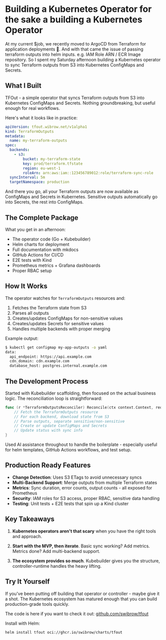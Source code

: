 # Building a Kubernetes Operator for the sake a building a Kubernetes Operator

At my current $job, we recently moved to ArgoCD from Terraform for application deployments :pray:. And with that came the issue of passing terraform outputs into helm inputs. e.g. IAM Role ARN / ECR Image repository. So I spent my Saturday afternoon building a Kubernetes operator to sync Terraform outputs from S3 into Kubernetes ConfigMaps and Secrets.

## What I Built

TFOut - a simple operator that syncs Terraform outputs from S3 into Kubernetes ConfigMaps and Secrets. Nothing groundbreaking, but useful enough for real workflows.

Here's what it looks like in practice:

```yaml
apiVersion: tfout.wibrow.net/v1alpha1
kind: TerraformOutputs
metadata:
  name: my-terraform-outputs
spec:
  backends:
    - s3:
        bucket: my-terraform-state
        key: prod/terraform.tfstate
        region: eu-west-1
        roleArn: arn:aws:iam::123456789012:role/terraform-sync-role
  syncInterval: 5m
  targetNamespace: production
```

And there you go, all your Terraform outputs are now available as ConfigMaps and Secrets in Kubernetes. Sensitive outputs automatically go into Secrets, the rest into ConfigMaps.

## The Complete Package

What you get in an afternoon:
- The operator code (Go + Kubebuilder)
- Helm charts for deployment
- Full documentation with mkdocs
- GitHub Actions for CI/CD
- E2E tests with Kind
- Prometheus metrics + Grafana dashboards
- Proper RBAC setup

## How It Works

The operator watches for `TerraformOutputs` resources and:
1. Fetches the Terraform state from S3
2. Parses all outputs
3. Creates/updates ConfigMaps for non-sensitive values
4. Creates/updates Secrets for sensitive values
5. Handles multiple backends with proper merging

Example output:
```bash
$ kubectl get configmap my-app-outputs -o yaml
data:
  api_endpoint: https://api.example.com
  cdn_domain: cdn.example.com
  database_host: postgres.internal.example.com
```

## The Development Process

Started with Kubebuilder scaffolding, then focused on the actual business logic. The reconciliation loop is straightforward:

```go
func (r *TerraformOutputsReconciler) Reconcile(ctx context.Context, req ctrl.Request) (ctrl.Result, error) {
    // Fetch the TerraformOutputs resource
    // For each backend, download state from S3
    // Parse outputs, separate sensitive/non-sensitive
    // Create or update ConfigMaps and Secrets
    // Update status with sync info
}
```

Used AI assistance throughout to handle the boilerplate - especially useful for helm templates, GitHub Actions workflows, and test setup.

## Production Ready Features

- **Change Detection**: Uses S3 ETags to avoid unnecessary syncs
- **Multi-Backend Support**: Merge outputs from multiple Terraform states
- **Metrics**: Sync duration, error counts, output counts - all exposed for Prometheus
- **Security**: IAM roles for S3 access, proper RBAC, sensitive data handling
- **Testing**: Unit tests + E2E tests that spin up a Kind cluster

## Key Takeaways

1. **Kubernetes operators aren't that scary** when you have the right tools and approach.

2. **Start with the MVP, then iterate**. Basic sync working? Add metrics. Metrics done? Add multi-backend support.

3. **The ecosystem provides so much**. Kubebuilder gives you the structure, controller-runtime handles the heavy lifting.

## Try It Yourself

If you've been putting off building that operator or controller - maybe give it a shot. The Kubernetes ecosystem has matured enough that you can build production-grade tools quickly.

The code is here if you want to check it out: [github.com/swibrow/tfout](https://github.com/swibrow/tfout)

Install with Helm:
```bash
helm install tfout oci://ghcr.io/swibrow/charts/tfout
```